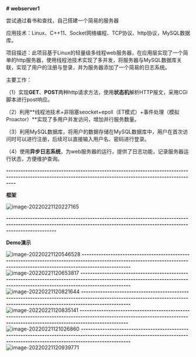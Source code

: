 **# webserver1**

尝试通过看书和查找，自己搭建一个简易的服务器



应用技术：Linux、C++11、Socket网络编程、TCP协议、http协议，MySQL数据库。

项目描述：此项目基于Linux的轻量级多线程web服务器，在应用层实现了一个简单的http服务器，使用线程池技术实现了多并发，将服务器与MySQL数据库关联，实现了用户的注册与登录，并为服务器添加了一个简易的日志系统。

主要工作：

（1）实现**GET**、**POST**两种http请求方法，使用**状态机**解析HTTP报文，采用CGI脚本进行post响应。

（2）利用**线程池技术+非阻塞seocket+epoll（ET模式）+事件处理（模拟Proactor）**实现了多用户并发访问，增加并行服务数量。

（3）利用MySQL数据库，将用户的数据存储在MySQL数据库中，用户在首次访问时可以进行注册，后续可以直接输入用户名、密码进行登录。

（4）使用**异步日志系统**，为web服务器的运行，提供了日志功能，记录服务器运行状态，方便维护查询。


**------------------------------------------------------------------------------------------------------------------------------------------------------------**


**框架**



![image-20220221120227165](https://user-images.githubusercontent.com/69040952/154888565-b7b9f5a3-a43d-4256-b161-118740ef93da.png)

**-----------------------------------------------------------------------------------------------------------------------------------------------------------------------------**


**Demo演示**

![image-20220221120546528](https://user-images.githubusercontent.com/69040952/154888804-05efd7e2-73bd-45ed-a9b1-38872ffb3782.png)
**-----------------------------------------------------------------------------------------------------------------------------------------------------------------------------**
![image-20220221120653817](https://user-images.githubusercontent.com/69040952/154888648-b9efd319-025c-4f62-addf-17ad2f57f1ae.png)
**-----------------------------------------------------------------------------------------------------------------------------------------------------------------------------**
![image-20220221120821644](https://user-images.githubusercontent.com/69040952/154888665-a330289d-4ff0-4838-afe7-12ba52552a22.png)
**-----------------------------------------------------------------------------------------------------------------------------------------------------------------------------**
![image-20220221120835141](https://user-images.githubusercontent.com/69040952/154888680-f154ea75-9fd4-404c-a9bf-40673ba0073d.png)
**-----------------------------------------------------------------------------------------------------------------------------------------------------------------------------**
![image-20220221121026860](https://user-images.githubusercontent.com/69040952/154888698-64ebad88-267b-4822-87c5-f49becf0d585.png)
**-----------------------------------------------------------------------------------------------------------------------------------------------------------------------------**
![image-20220221120939771](https://user-images.githubusercontent.com/69040952/154888712-2d762826-fb43-4f63-8987-18c26be85194.png)
